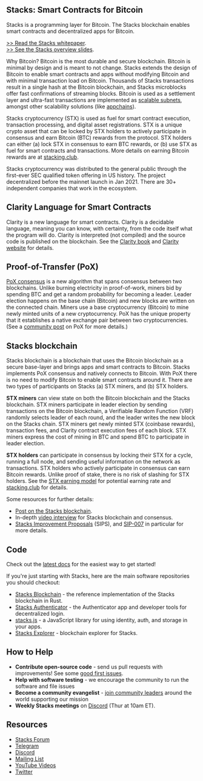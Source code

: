 ## Stacks: Smart Contracts for Bitcoin

Stacks is a programming layer for Bitcoin. The Stacks blockchain enables smart contracts and decentralized apps for Bitcoin.

[>> Read the Stacks whitepaper](https://gaia.blockstack.org/hub/1AxyPunHHAHiEffXWESKfbvmBpGQv138Fp/stacks.pdf).<br>
[>> See the Stacks overview slides](https://drive.google.com/file/d/19IX1PHshiXfdg7HXVJSQ8bPME_uizH6-/view).

Why Bitcoin? Bitcoin is the most durable and secure blockchain. Bitcoin is minimal by design and is meant to not change. Stacks extends the design of Bitcoin to enable smart contracts and apps without modifying Bitcoin and with minimal transaction load on Bitcoin. Thousands of Stacks transactions result in a single hash at the Bitcoin blockchain, and Stacks microblocks offer fast confirmations of streaming blocks. Bitcoin is used as a settlement layer and ultra-fast transactions are implemented as [scalable subnets](https://www.youtube.com/watch?t=230&v=XnPGauXzino&feature=youtu.be), amongst other scalability solutions (like [appchains](https://gist.github.com/jcnelson/c982e52075337ba75e00b79942164e31)). 

Stacks cryptocurrency (STX) is used as fuel for smart contract execution, transaction processing, and digital asset registrations. STX is a unique crypto asset that can be locked by STX holders to actively participate in consensus and earn Bitcoin (BTC) rewards from the protocol. STX holders can either (a) lock STX in consensus to earn BTC rewards, or (b) use STX as fuel for smart contracts and transactions. More details on earning Bitcoin rewards are at [stacking.club](https://stacking.club).

Stacks cryptocurrency was distributed to the general public through the first-ever SEC qualified token offering in US history. The project decentralized before the mainnet launch in Jan 2021. There are 30+ independent companies that work in the ecosystem.

## Clarity Language for Smart Contracts

Clarity is a new language for smart contracts. Clarity is a decidable language, meaning you can know, with certainty, from the code itself what the program will do. Clarity is interpreted (not compiled) and the source code is published on the blockchain. See the [Clarity book](https://book.clarity-lang.org/) and [Clarity website](https://clarity-lang.org) for details.

## Proof-of-Transfer (PoX)

[PoX consensus](https://blockstack.org/pox.pdf) is a new algorithm that spans consensus between two blockchains. Unlike burning electricity in proof-of-work, miners bid by spending BTC and get a random probability for becoming a leader. Leader election happens on the base chain (Bitcoin) and new blocks are written on the connected chain. Miners use a base cryptocurrency (Bitcoin) to mine newly minted units of a new cryptocurrency. PoX has the unique property that it establishes a native exchange pair between two cryptocurrencies. (See a [community post](https://medium.com/@sonkaos999/the-bullish-case-for-stacks-8ef75849861f) on PoX for more details.)

## Stacks blockchain

Stacks blockchain is a blockchain that uses the Bitcoin blockchain as a secure base-layer and brings apps and smart contracts to Bitcoin. Stacks implements PoX consensus and natively connects to Bitcoin. With PoX there is no need to modify Bitcoin to enable smart contracts around it. There are two types of participants on Stacks (a) STX miners, and (b) STX holders. 

**STX miners** can view state on both the Bitcoin blockchain and the Stacks blockchain. STX miners participate in leader election by sending transactions on the Bitcoin blockchain, a Verifiable Random Function (VRF) randomly selects leader of each round, and the leader writes the new block on the Stacks chain. STX miners get newly minted STX (coinbase rewards), transaction fees, and Clarity contract execution fees of each block. STX miners express the cost of mining in BTC and spend BTC to participate in leader election. 

**STX holders** can participate in consensus by locking their STX for a cycle, running a full node, and sending useful information on the network as transactions. STX holders who actively participate in consensus can earn Bitcoin rewards. Unlike proof of stake, there is no risk of slashing for STX holders. See the [STX earning model](https://github.com/blockstack/stacks/blob/master/stacking.md) for potential earning rate and [stacking.club](https://stacking.club) for details.

Some resources for further details:
- [Post on the Stacks blockchain](https://stacks.org/stacks-blockchain).
- In-depth [video interview](https://www.youtube.com/watch?v=dEQFPNWaOHY) for Stacks blockchain and consensus.
- [Stacks Improvement Proposals](https://github.com/stacksgov/sips/tree/main/sips) (SIPS), and [SIP-007](https://github.com/stacksgov/sips/blob/main/sips/sip-007/sip-007-stacking-consensus.md) in particular for more details.

## Code

Check out the [latest docs](https://docs.stacks.co/) for the easiest way to get started!

If you're just starting with Stacks, here are the main software repositories you should checkout:

- [Stacks Blockchain](https://github.com/blockstack/stacks-blockchain) - the reference implementation of the Stacks blockchain in Rust.
- [Stacks Authenticator](https://github.com/blockstack/ux) - the Authenticator app and developer tools for decentralized login.
- [stacks.js](https://github.com/blockstack/stacks.js) - a JavaScript library for using identity, auth, and storage in your apps.
- [Stacks Explorer](https://github.com/blockstack/explorer) - blockchain explorer for Stacks.

## How to Help

- **Contribute open-source code** - send us pull requests with improvements! See some [good first issues](https://github.com/blockstack/stacks-blockchain/issues?q=is%3Aissue+is%3Aopen+label%3A%22good+first+issue%22).
- **Help with software testing** - we encourage the community to run the software and file issues
- **Become a community evangelist** - [join community leaders](https://community.stacks.org/evangelists) around the world supporting our mission
- **Weekly Stacks meetings** on [Discord](https://stacks.chat) (Thur at 10am ET).

## Resources

- [Stacks Forum](http://forum.stacks.org)
- [Telegram](https://t.me/StacksChat)
- [Discord](https://stacks.chat)
- [Mailing List](https://stacks.org/updates)
- [YouTube Videos](https://www.youtube.com/channel/UC3J2iHnyt2JtOvtGVf_jpHQ)
- [Twitter](https://twitter.com/stacks)
